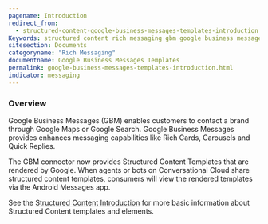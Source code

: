 ```yaml
---
pagename: Introduction
redirect_from: 
  - structured-content-google-business-messages-templates-introduction.html
Keywords: structured content rich messaging gbm google business messages
sitesection: Documents
categoryname: "Rich Messaging"
documentname: Google Business Messages Templates
permalink: google-business-messages-templates-introduction.html
indicator: messaging
---
```


### Overview 

Google Business Messages (GBM) enables customers to contact a brand through Google Maps or Google Search. Google Business Messages provides enhances messaging capabilities like Rich Cards, Carousels and Quick Replies.

The GBM connector now provides Structured Content Templates that are rendered by Google. When agents or bots on Conversational Cloud share structured content templates, consumers will view the rendered templates via the Android Messages app.

See the [Structured Content Introduction](structured-content-introduction-to-structured-content.html) for more basic information about Structured Content templates and elements.